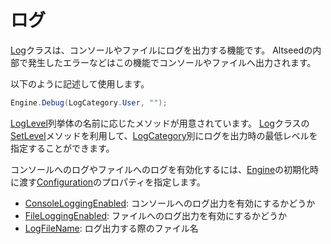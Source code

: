 # ログ
[Log](xref:Altseed.Log)クラスは、コンソールやファイルにログを出力する機能です。
Altseedの内部で発生したエラーなどはこの機能でコンソールやファイルへ出力されます。

以下のように記述して使用します。

```csharp
Engine.Debug(LogCategory.User, "");
```

[LogLevel](xref:Altseed.LogLevel)列挙体の名前に応じたメソッドが用意されています。
[Log](xref:Altseed.Log)クラスの[SetLevel](xref:Altseed.Log.SetLevel(Altseed.LogCategory,Altseed.LogLevel))メソッドを利用して、[LogCategory](xref:Altseed.LogCategory)別にログを出力時の最低レベルを指定することができます。

コンソールへのログやファイルへのログを有効化するには、[Engine](xref:Altseed.Engine)の初期化時に渡す[Configuration](xref:Altseed.Configuration)のプロパティを指定します。

- [ConsoleLoggingEnabled](xref:Altseed.Configuration.ConsoleLoggingEnabled): コンソールへのログ出力を有効にするかどうか
- [FileLoggingEnabled](xref:Altseed.Configuration.FileLoggingEnabled): ファイルへのログ出力を有効にするかどうか
- [LogFileName](xref:Altseed.Configuration.LogFileName): ログ出力する際のファイル名
